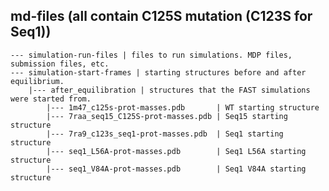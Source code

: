 
## md-files (all contain C125S mutation (C123S for Seq1))
	--- simulation-run-files | files to run simulations. MDP files, submission files, etc.
	--- simulation-start-frames | starting structures before and after equilibrium. 
		|--- after_equilibration | structures that the FAST simulations were started from.
			|--- 1m47_c125s-prot-masses.pdb       | WT starting structure
			|--- 7raa_seq15_C125S-prot-masses.pdb | Seq15 starting structure
			|--- 7ra9_c123s_seq1-prot-masses.pdb  | Seq1 starting structure
			|--- seq1_L56A-prot-masses.pdb        | Seq1 L56A starting structure
			|--- seq1_V84A-prot-masses.pdb        | Seq1 V84A starting structure
